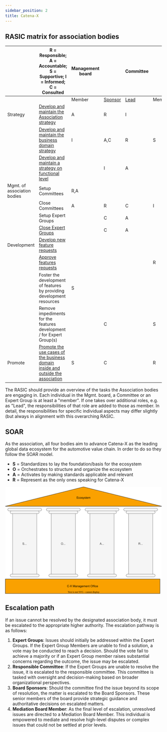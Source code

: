 ```yaml
---
sidebar_position: 2
title: Catena-X
---
```


## RASIC matrix for association bodies

|  | R = Responsible; A = Accountable; S = Supportive; I = Informed; C = Consulted | Management board |  | Committee |  |  | Expert Group |  | Catena-X office |
|---|---|---|---|---|---|---|---|---|---|
|  |  | Member | [Sponsor](management-board.md#board-sponsor) | [Lead](committee.md#lead-and-co-lead) | Member | [Mentor](committee.md#mentor-for-expert-groups-optional) | Lead | Member |  |
| Strategy | [Develop and maintain the Association strategy](management-board.md#association-strategy) | A | R | I |  |  | I |  | S |
|  | [Develop and maintain the business domain strategy](committee.md#business-domain-strategy) | I | A,C | R | S |  | I | I | S |
|  | [Develop and maintain a strategy on functional level](expert-group.md#functional-level-strategy)  |  | I | A |  | C | R | S | S |
| Mgmt. of association bodies | Setup Committees | R,A |  |  |  |  |  |  | S |
|  | Close Committees | A | R | C | I |  |  |  |  |
|  | Setup Expert Groups |  | C | A |  | R |  |  | S |
|  | [Close Expert Groups](expert-group.md#closing-of-expert-groups) |  | C | A |  | R | C,I | I | S |
| Development | [Develop new feature requests](../../process-structure/process-from-idea-to-production.md#create-new-feature-proposal) |  |  |  |  | C | A | R |  |
|  | [Approve features requests](../../process-structure/process-from-idea-to-production.md#check-strategic-fit) |  |  |  | R | A | S | I |  |
|  | Foster the development of features by providing development resources | S |  |  |  | S |  | A,R |  |
|  | Remove impediments for the features development / for Expert Group(s) |  | C |  | S | R |  |  |  |
| Promote | [Promote the use cases of the business domain inside and outside the association](committee.md#communication) | S | C |  | R | A |  |  | S |

The RASIC should provide an overview of the tasks the Association bodies are engaging in. Each individual in the Mgmt. board, a Committee or an Expert Group is at least a "member". If one takes over additional roles, e.g. as "Lead", the responsibilities of that role are added to those as member. In detail, the responsibilities for specific individual aspects may differ slightly (but always in alignment with this overarching RASIC.

## SOAR

As the association, all four bodies aim to advance Catena-X as the leading global data ecosystem for the automotive value chain. In order to do so they follow the SOAR model.

- **S** = Standardizes to lay the foundation/basis for the ecosystem
- **O** = Orchestrates to structure and organize the ecosystem
- **A** = Activates by making standards applicable and relevant
- **R** = Represent as the only ones speaking for Catena-X

![C-X Office SOAR](../assets/cx-mgmt-office-soar.drawio.svg)

## Escalation path

If an issue cannot be resolved by the designated association body, it must be escalated to the appropriate higher authority. The escalation pathway is as follows:

1. **Expert Groups**: Issues should initially be addressed within the Expert Groups. If the Expert Group Members are unable to find a solution, a vote may be conducted to reach a decision. Should the vote fail to achieve a majority or if an Expert Group member raises substantial concerns regarding the outcome, the issue may be escalated.
2. **Responsible Committee**: If the Expert Groups are unable to resolve the issue, it is escalated to the responsible committee. This committee is tasked with oversight and decision-making based on broader organizational perspectives.
3. **Board Sponsors**: Should the committee find the issue beyond its scope of resolution, the matter is escalated to the Board Sponsors. These senior members of the board provide strategic guidance and authoritative decisions on escalated matters.
4. **Mediation Board Member**: As the final level of escalation, unresolved issues are directed to a Mediation Board Member. This individual is empowered to mediate and resolve high-level disputes or complex issues that could not be settled at prior levels.
